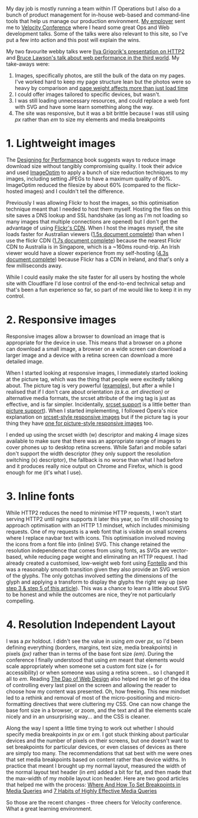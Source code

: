 <!-- 
.. title: Site optimisations from Velocity Conference
.. slug: site-optimisations-from-velocity-conference
.. date: 2015-06-29 15:54:28 UTC+10:00
.. tags: 
.. link: 
.. spellcheck_exceptions: webby,Grigorik's,SVG,SVGs,ImageOptim,JPEGs,filesize,Flickr's,Firefox,Inline,inline,navbar,Dao
.. is_orphan: false
.. description: 
.. type: text
-->


My day job is mostly running a team within IT Operations but I also do a bunch of product management for in-house web-based and command-line tools that help us manage our production environment. [My employer](http://www.optiver.com/sydney/) sent me to [Velocity Conference](http://velocityconf.com/devops-web-performance-2015) where I heard some great Ops and Web development talks. Some of the talks were also relevant to this site, so I've put a few into action and this post will explain the wins.

My two favourite webby talks were [Ilya Grigorik's presentation on HTTP2](https://docs.google.com/presentation/d/1r7QXGYOLCh4fcUq0jDdDwKJWNqWK1o4xMtYpKZCJYjM/present#slide=id.p19) and [Bruce Lawson's talk about web performance in the third world](https://brucelawson.github.io/talks/2015/velocity/). My take-aways were:

1. Images, specifically photos, are still the bulk of the data on my pages. I've worked hard to keep my page structure lean but the photos were so heavy by comparison and [page weight affects more than just load time](http://whatdoesmysitecost.com/test/150610_W0_AED)
2. I could offer images tailored to specific devices, but wasn't.
3. I was still loading unnecessary resources, and could replace a web font with SVG and have some learn something along the way.
4. The site was responsive, but it was a bit brittle because I was still using _px_ rather than _em_ to size my elements and media breakpoints


# 1. Lightweight images

The [Designing for Performance](http://shop.oreilly.com/product/0636920033578.do) book suggests ways to reduce image download size without tangibly compromising quality. I took their advice and used [ImageOptim](https://imageoptim.com/) to apply a bunch of size reduction techniques to my images, including setting JPEGs to have a maximum quality of 80%. ImageOptim reduced the filesize by about 60% (compared to the flickr-hosted images) and I couldn't tell the difference.

Previously I was allowing Flickr to host the images, so this optimisation technique meant that I needed to host them myself. Hosting the files on this site saves a DNS lookup and SSL handshake (as long as I'm not loading so many images that multiple connections are opened) but I don't get the advantage of using [Flickr's CDN](https://geopeeker.com/fetch/?url=https%3A%2F%2Ffarm9.staticflickr.com%2F8574%2F16533922280_f659db4b04_z.jpg). When I host the images myself, the site loads faster for Australian viewers ([1.5s document complete](http://www.webpagetest.org/result/150617_ZF_BAE/1/details/)) than when I use the flickr CDN ([1.7s document complete](http://www.webpagetest.org/result/150602_BJ_JNC/1/details/)) because the nearest Flickr CDN to Australia is in Singapore, which is a ~160ms round-trip. An Irish viewer would have a slower experience from my self-hosting ([4.3s document complete](http://www.webpagetest.org/result/150617_SC_BBR/1/details/)) because Flickr has a CDN in Ireland, and that's only a few milliseconds away.

While I could easily make the site faster for all users by hosting the whole site with Cloudflare I'd lose control of the end-to-end technical setup and that's been a fun experience so far, so part of me would like to keep it in my control.


# 2. Responsive images

Responsive images allow a browser to download an image that is appropriate for the device in use. This means that a browser on a phone can download a small image, a browser on a wide screen can download a larger image and a device with a retina screen can download a more detailed image.

When I started looking at responsive images, I immediately started looking at the picture tag, which was the thing that people were excitedly talking about. The picture tag is very powerful ([examples](http://www.html5rocks.com/en/tutorials/responsive/picture-element/)), but after a while I realised that if I don't care about orientation *(a.k.a. art direction)* or alternative media formats, the srcset attribute of the img tag is just as effective, and is far simpler. Incidentally, [srcset support](http://caniuse.com/srcset) is a little better than [picture support](http://caniuse.com/picture)). When I started implementing, I followed Opera's nice explanation on [srcset-style responsive images](https://dev.opera.com/articles/native-responsive-images/) but if the picture tag is your thing they have [one for picture-style responsive images](https://dev.opera.com/articles/responsive-images/) too.

I ended up using the srcset width (w) descriptor and making 4 image sizes available to make sure that there was an appropriate range of images to cover phones up to desktop retina screens. While Safari and mobile safari don't support the width descriptor (they only support the resolution switching (x) descriptor), the fallback is no worse than what I had before and it produces really nice output on Chrome and Firefox, which is good enough for me (it's what I use).


# 3. Inline fonts

While HTTP2 reduces the need to minimise HTTP requests, I won't start serving HTTP2 until nginx supports it later this year, so I'm still choosing to approach optimisation with an HTTP 1.1 mindset, which includes minimising requests. One of my requests is a web font that is visible on small screens where I replace navbar text with icons. This optimisation involved moving the icons from a font file into (inline) SVG. This change retained the resolution independence that comes from using fonts, as SVGs are vector-based, while reducing page weight and eliminating an HTTP request. I had already created a customised, low-weight web font using [Fontello](http://fontello.com) and this was a reasonably smooth transition given they also provide an SVG version of the glyphs. The only gotchas involved setting the dimensions of the glyph and applying a transform to display the glyphs the right way up (see [step 3 & step 5 of this article](http://www.heydonworks.com/article/font-hacking)). This was a chance to learn a little about SVG to be honest and while the outcomes are nice, they're not particularly compelling.


# 4. Resolution Independent Layout

I was a _px_ holdout. I didn't see the value in using _em_ over _px_, so I'd been defining everything (borders, margins, text size, media breakpoints) in pixels _(px)_ rather than in terms of the base font size _(em)_. During the conference I finally understood that using _em_ meant that elements would scale appropriately when someone set a custom font size (+ for accessibility) or when someone was using a retina screen... so I changed it all to _em_. Reading [The Dao of Web Design](http://alistapart.com/article/dao) also helped me let go of the idea of controlling every last pixel on the screen and allowing the reader to choose how my content was presented. Oh, how freeing. This new mindset led to a rethink and removal of most of the micro-positioning and micro-formatting directives that were cluttering my CSS. One can now change the base font size in a browser, or zoom, and the text and all the elements scale nicely and in an unsurprising way... and the CSS is cleaner.

Along the way I spent a little time trying to work out whether I should specify media breakpoints in _px_ or _em_. I got stuck thinking about particular devices and the number of pixels on their screens, but one doesn't want to set breakpoints for particular devices, or even classes of devices as there are simply too many. The recommendations that sat best with me were ones that set media breakpoints based on content rather than device widths. In practice that meant I brought up my normal layout, measured the width of the normal layout text header (in _em_) added a bit for fat, and then made that the max-width of my mobile layout icon header. Here are two good articles that helped me with the process: [Where And How To Set Breakpoints in Media Queries](http://www.vanseodesign.com/web-design/media-query-breakpoints/) and [7 Habits of Highly Effective Media Queries](http://bradfrost.com/blog/post/7-habits-of-highly-effective-media-queries/) 


So those are the recent changes - three cheers for Velocity conference. What a great learning environment.